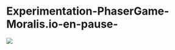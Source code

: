 # Experimentation-PhaserGame-Moralis.io-en-pause-


![](https://github.com/Sharkoux/Experimentation-PhaserGame-Moralis.io-en-pause-/blob/d9b148bde06eaa7dd18f7999350fb76f2466d6ca/First%20Dapp%20%E2%80%93%20Brave%202021-11-13%2013-59-30.gif)

